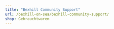 ```yaml
---
title: "Bexhill Community Support"
url: /bexhill-on-sea/bexhill-community-support/
shop: Gebrauchtwaren
---
```

